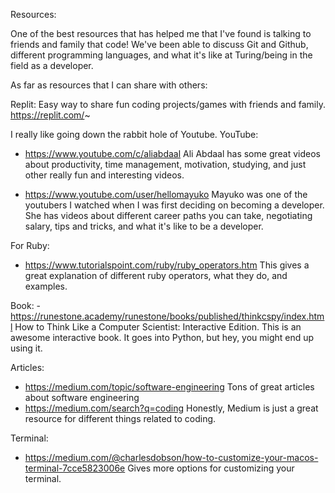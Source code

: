 Resources:

One of the best resources that has helped me that I've found is talking to friends and family that code! We've been able to discuss Git and Github, different programming languages, and what it's like at Turing/being in the field as a developer.  

As far as resources that I can share with others:

Replit:
Easy way to share fun coding projects/games with friends and family.
https://replit.com/~

I really like going down the rabbit hole of Youtube.
YouTube: 
- https://www.youtube.com/c/aliabdaal
Ali Abdaal has some great videos about productivity, time management, motivation, studying, and just other really fun and interesting videos.

- https://www.youtube.com/user/hellomayuko
Mayuko was one of the youtubers I watched when I was first deciding on becoming a developer. She has videos about different career paths you can take, negotiating salary, tips and tricks, and what it's like to be a developer.

For Ruby:
- https://www.tutorialspoint.com/ruby/ruby_operators.htm
This gives a great explanation of different ruby operators, what they do, and examples.

Book:
-https://runestone.academy/runestone/books/published/thinkcspy/index.html
How to Think Like a Computer Scientist: Interactive Edition. This is an awesome interactive book. It goes into Python, but hey, you might end up using it.

Articles:
- https://medium.com/topic/software-engineering
Tons of great articles about software engineering
- https://medium.com/search?q=coding
Honestly, Medium is just a great resource for different things related to coding.

Terminal:
- https://medium.com/@charlesdobson/how-to-customize-your-macos-terminal-7cce5823006e
Gives more options for customizing your terminal.
